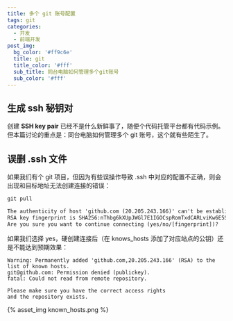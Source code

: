 ```yaml
---
title: 多个 git 账号配置
tags: git
categories:
  - 开发
  - 前端开发
post_img:
  bg_color: '#ff9c6e'
  title: git
  title_color: '#fff'
  sub_title: 同台电脑如何管理多个git账号
  sub_color: '#fff'
---
```


## 生成 ssh 秘钥对

创建 **SSH key pair** 已经不是什么新鲜事了，随便个代码托管平台都有代码示例。但本篇讨论的重点是：同台电脑如何管理多个 git 账号，这个就有些陌生了。



## 误删 .ssh 文件

如果我们有个 git 项目，但因为有些误操作导致 .ssh 中对应的配置不正确，则会出现和目标地址无法创建连接的错误：

```txt
git pull

The authenticity of host 'github.com (20.205.243.166)' can't be established.
RSA key fingerprint is SHA256:nThbg6kXUpJWGl7E1IGOCspRomTxdCARLviKw6E5SY8.
Are you sure you want to continue connecting (yes/no/[fingerprint])?
```

如果我们选择 yes，硬创建连接后（在 knows_hosts 添加了对应站点的公钥）还是不能达到预期效果：

```text
Warning: Permanently added 'github.com,20.205.243.166' (RSA) to the list of known hosts.
git@github.com: Permission denied (publickey).
fatal: Could not read from remote repository.

Please make sure you have the correct access rights
and the repository exists.
```

{% asset_img known_hosts.png %}
